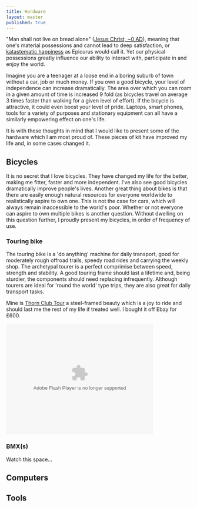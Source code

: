 ```yaml
---
title: Hardware
layout: master
published: true
---
```


"Man shall not live on bread alone" ([Jesus Christ, ~0 AD](http://biblehub.com/niv/matthew/4.htm)), meaning that one's material possessions and cannot lead to deep satisfaction, or [katastematic happiness](http://books.google.co.uk/books?id=TTtLRPVAvtEC&pg=PA77&lpg=PA77&dq=katastematic+happiness&source=bl&ots=azmT3fAv5x&sig=JMQoANBUj-IjvkaGKyOPL3mFvYs&hl=en&sa=X&ei=IfsAU7bHH_Oe7AbfjYDICA&ved=0CE0Q6AEwBA#v=onepage&q=katastematic%20happiness&f=false) as Epicurus would call it. 
Yet our physical possessions greatly influence our ability to 
interact with, participate in and enjoy the world. 

Imagine you are a teenager at a loose end in a boring suburb of town without a car, job or much money. If you own a good bicycle, your level of independence can increase dramatically. 
The area over which you can roam in a given amount of time is increased 9 fold (as bicycles travel on average 3 times faster than walking for a given level of effort). If the bicycle is attractive, it could even boost your level of pride. 
Laptops, smart phones, tools for a variety of purposes and stationary equipment can all have a similarly empowering effect on one's life. 

It is with these thoughts in mind that I would like to present some of the hardware which I am most proud of. These pieces of kit have improved my life and, in some cases changed it. 

## Bicycles

It is no secret that I love bicycles. They have changed my life for the better, making me fitter, faster and more independent. I've also see good bicycles dramatically improve people's lives. Another great thing about bikes is that there are easily enough natural resources for everyone worldwide to realistically aspire to own one. This is not the case for cars, which will always remain inaccessible to the world's poor. Whether or not everyone can aspire to own multiple bikes is another question. Without dwelling on this question further, I proudly present my bicycles, in order of frequency of use.

### Touring bike

The touring bike is a 'do anything' machine for daily transport, good for moderately rough offroad trails, speedy road rides and carrying the weekly shop. The archetypal tourer is a perfect comprimise between speed, strength and stability. A good touring frame should last a lifetime and, being sturdier, the components should need replacing infrequently. Although tourers are ideal for 'round the world' type trips, they are also great for daily transport tasks. 

Mine is [Thorn Club Tour](http://www.sjscycles.com/thornpdf/ThornClubTourBroLoRes.pdf) a steel-framed beauty which is a joy to ride and should last me the rest of my life if treated well. I bought it off Ebay for £600.

<object width="400" height="300"> <param name="flashvars" value="offsite=true&lang=en-us&page_show_url=%2Fphotos%2F97888609%40N02%2Fsets%2F72157641068441825%2Fshow%2F&page_show_back_url=%2Fphotos%2F97888609%40N02%2Fsets%2F72157641068441825%2F&set_id=72157641068441825&jump_to="></param> <param name="movie" value="http://www.flickr.com/apps/slideshow/show.swf?v=140556"></param> <param name="allowFullScreen" value="true"></param><embed type="application/x-shockwave-flash" src="http://www.flickr.com/apps/slideshow/show.swf?v=140556" allowFullScreen="true" flashvars="offsite=true&lang=en-us&page_show_url=%2Fphotos%2F97888609%40N02%2Fsets%2F72157641068441825%2Fshow%2F&page_show_back_url=%2Fphotos%2F97888609%40N02%2Fsets%2F72157641068441825%2F&set_id=72157641068441825&jump_to=" width="400" height="300"></embed></object>

### BMX(s)

Watch this space...

## Computers

## Tools


